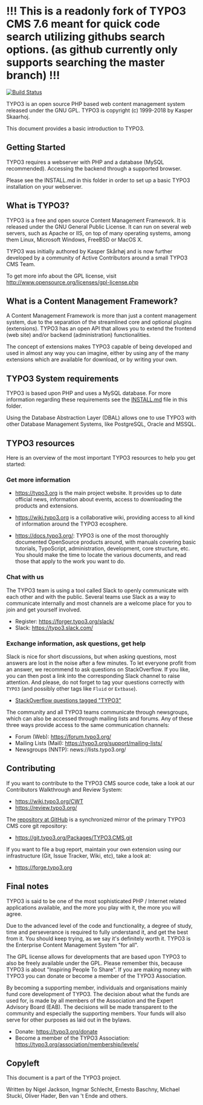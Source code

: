 !!! This is a readonly fork of TYPO3 CMS 7.6 meant for quick code search utilizing githubs search options. (as github currently only supports searching the master branch) !!!
=========

[![Build Status](https://travis-ci.org/TYPO3/TYPO3.CMS.svg?branch=master)](https://travis-ci.org/TYPO3/TYPO3.CMS)

TYPO3 is an open source PHP based web content management system released
under the GNU GPL. TYPO3 is copyright (c) 1999-2018 by Kasper Skaarhoj.

This document provides a basic introduction to TYPO3.

Getting Started
---------------

TYPO3 requires a webserver with PHP and a database (MySQL recommended).
Accessing the backend through a supported browser.

Please see the INSTALL.md in this folder in order to set up a basic TYPO3
installation on your webserver.

What is TYPO3?
--------------

TYPO3 is a free and open source Content Management Framework. It is released
under the GNU General Public License. It can run on several web servers, such
as Apache or IIS, on top of many operating systems, among them Linux, Microsoft
Windows, FreeBSD or MacOS X.

TYPO3 was initially authored by Kasper Skårhøj and is now further developed
by a community of Active Contributors around a small TYPO3 CMS Team.

To get more info about the GPL license, visit
http://www.opensource.org/licenses/gpl-license.php

What is a Content Management Framework?
---------------------------------------

A Content Management Framework is more than just a content management system,
due to the separation of the streamlined core and optional plugins
(extensions). TYPO3 has an open API that allows you to extend the frontend (web
site) and/or backend (administration) functionalities.

The concept of extensions makes TYPO3 capable of being developed and used
in almost any way you can imagine, either by using any of the many extensions
which are available for download, or by writing your own.

TYPO3 System requirements
-----------------------------

TYPO3 is based upon PHP and uses a MySQL database. For more information
regarding these requirements see the [INSTALL.md](INSTALL.md) file in this folder.

Using the Database Abstraction Layer (DBAL) allows one to use TYPO3 with other
Database Management Systems, like PostgreSQL, Oracle and MSSQL.

TYPO3 resources
---------------

Here is an overview of the most important TYPO3 resources to help you get
started:

### Get more information

* https://typo3.org is the main project website. It provides up to
  date official news, information about events, access to downloading the
  products and extensions.

* https://wiki.typo3.org is a collaborative wiki, providing access to
  all kind of information around the TYPO3 ecosphere.

* https://docs.typo3.org/: TYPO3 is one of the most thoroughly
  documented OpenSource products around, with manuals covering basic
  tutorials, TypoScript, administration, development, core structure, etc.
  You should make the time to locate the various documents, and read those
  that apply to the work you want to do.

### Chat with us

The TYPO3 team is using a tool called Slack to openly communicate with each
other and with the public. Several teams use Slack as a way to communicate
internally and most channels are a welcome place for you to join and get
yourself involved.

* Register: https://forger.typo3.org/slack/
* Slack: https://typo3.slack.com/

### Exchange information, ask questions, get help

Slack is nice for short discussions, but when asking questions, most
answers are lost in the noise after a few minutes. To let everyone
profit from an answer, we recommend to ask questions on StackOverflow.
If you like, you can then post a link into the corresponding Slack
channel to raise attention. And please, do not forget to tag your
questions correctly with `TYPO3` (and possibly other tags like `Fluid`
or `Extbase`).

* [StackOverflow questions tagged "TYPO3"](https://stackoverflow.com/questions/tagged/typo3)

The community and all TYPO3 teams communicate through newsgroups, which can
also be accessed through mailing lists and forums. Any of these three ways
provide access to the same communication channels:

* Forum (Web): https://forum.typo3.org/
* Mailing Lists (Mail): https://typo3.org/support/mailing-lists/
* Newsgroups (NNTP): news://lists.typo3.org/

Contributing
------------

If you want to contribute to the TYPO3 CMS source code, take a look at our
Contributors Walkthrough and Review System:

* https://wiki.typo3.org/CWT
* https://review.typo3.org/

The [repository at GitHub](https://github.com/TYPO3/TYPO3.CMS) is a
synchronized mirror of the primary TYPO3 CMS core git repository:

* https://git.typo3.org/Packages/TYPO3.CMS.git

If you want to file a bug report, maintain your own extension using our
infrastructure (Git, Issue Tracker, Wiki, etc), take a look at:

* https://forge.typo3.org

Final notes
-----------

TYPO3 is said to be one of the most sophisticated PHP / Internet related
applications available, and the more you play with it, the more you will agree.

Due to the advanced level of the code and functionality, a degree of study,
time and perseverance is required to fully understand it, and get the best from
it. You should keep trying, as we say it's definitely worth it. TYPO3 is the
Enterprise Content Management System "for all".

The GPL license allows for developments that are based upon TYPO3 to also be
freely available under the GPL. Please remember this, because TYPO3 is about
"Inspiring People To Share". If you are making money with TYPO3 you can donate
or become a member of the TYPO3 Association.

By becoming a supporting member, individuals and organisations mainly fund
core development of TYPO3. The decision about what the funds are used for, is
made by all members of the Association and the Expert Advisory Board (EAB).
The decisions will be made transparent to the community and especially the
supporting members. Your funds will also serve for other purposes as laid
out in the bylaws.

* Donate: https://typo3.org/donate
* Become a member of the TYPO3 Association:
  https://typo3.org/association/membership/levels/

Copyleft
--------

This document is a part of the TYPO3 project.

Written by Nigel Jackson, Ingmar Schlecht, Ernesto Baschny, Michael Stucki,
Oliver Hader, Ben van 't Ende and others.
